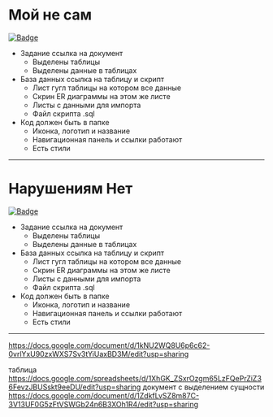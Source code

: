 <h1>Мой не сам</h1>
  <a href="https://github.com/Loony211/demoexz/tree/main/moy_ne_sam">
    <img src="https://img.shields.io/badge/Github-purple?style=for-the-badge&logo=pen&logoColor=white" alt="Badge"/>
  </a>
  
- Задание ссылка на документ
  - Выделены таблицы
  - Выделены данные в таблицах
- База данных ссылка на таблицу и скрипт
  - Лист гугл таблицы на котором все данные
  - Скрин ER диаграммы на этом же листе
  - Листы с данными для импорта
  - Файл скрипта .sql
- Код должен быть в папке
  - Иконка, логотип и название
  - Навигационная панель и ссылки работают
  - Есть стили
---
<h1>Нарушениям Нет</h1>
  <a href="https://github.com/Loony211/demoexz/tree/main/naru_net">
    <img src="https://img.shields.io/badge/Github-purple?style=for-the-badge&logo=pen&logoColor=white" alt="Badge"/>
  </a>
  
- Задание ссылка на документ
  - Выделены таблицы
  - Выделены данные в таблицах
- База данных ссылка на таблицу и скрипт
  - Лист гугл таблицы на котором все данные
  - Скрин ER диаграммы на этом же листе
  - Листы с данными для импорта
  - Файл скрипта .sql
- Код должен быть в папке
  - Иконка, логотип и название
  - Навигационная панель и ссылки работают
  - Есть стили
---

https://docs.google.com/document/d/1kNU2WQ8U6p6c62-0vrlYxU90zxWXS7Sv3tYiUaxBD3M/edit?usp=sharing


таблица
https://docs.google.com/spreadsheets/d/1XhGK_ZSxrOzgm65LzFQePrZiZ36FevzJBUSskt9eeDU/edit?usp=sharing
документ с выделением сущности
https://docs.google.com/document/d/1ZdkfLvSZ8m87C-3V13UF0G5zFtVSWGb24n6B3XOh1R4/edit?usp=sharing

